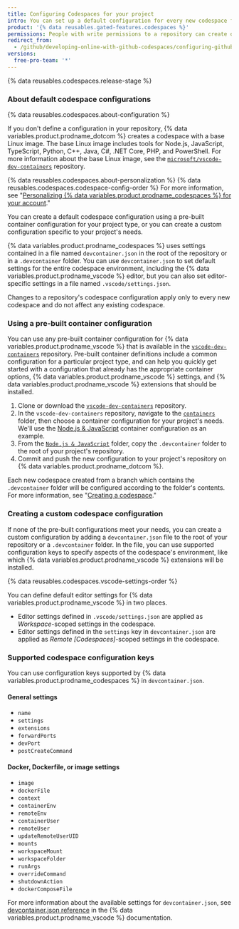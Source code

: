 ```yaml
---
title: Configuring Codespaces for your project
intro: You can set up a default configuration for every new codespace for your repository to ensure that contributors have all the tools and settings they need in their online development environment.
product: '{% data reusables.gated-features.codespaces %}'
permissions: People with write permissions to a repository can create or edit the default codespace configuration.
redirect_from:
  - /github/developing-online-with-github-codespaces/configuring-github-codespaces-for-your-project
versions:
  free-pro-team: '*'
---
```


{% data reusables.codespaces.release-stage %}

### About default codespace configurations

{% data reusables.codespaces.about-configuration %}

If you don't define a configuration in your repository, {% data variables.product.prodname_dotcom %} creates a codespace with a base Linux image. The base Linux image includes tools for Node.js, JavaScript, TypeScript, Python, C++, Java, C#, .NET Core, PHP, and PowerShell. For more information about the base Linux image, see the [`microsoft/vscode-dev-containers`](https://github.com/microsoft/vscode-dev-containers/tree/master/containers/codespaces-linux) repository.

{% data reusables.codespaces.about-personalization %} {% data reusables.codespaces.codespace-config-order %} For more information, see "[Personalizing {% data variables.product.prodname_codespaces %} for your account](/github/developing-online-with-codespaces/personalizing-codespaces-for-your-account)."

You can create a default codespace configuration using a pre-built container configuration for your project type, or you can create a custom configuration specific to your project's needs.

{% data variables.product.prodname_codespaces %} uses settings contained in a file named `devcontainer.json` in the root of the repository or in a `.devcontainer` folder. You can use `devcontainer.json` to set default settings for the entire codespace environment, including the {% data variables.product.prodname_vscode %} editor, but you can also set editor-specific settings in a file named `.vscode/settings.json`.

Changes to a repository's codespace configuration apply only to every new codespace and do not affect any existing codespace.

### Using a pre-built container configuration

You can use any pre-built container configuration for {% data variables.product.prodname_vscode %} that is available in the [`vscode-dev-containers`](https://github.com/microsoft/vscode-dev-containers) repository. Pre-built container definitions include a common configuration for a particular project type, and can help you quickly get started with a configuration that already has the appropriate container options, {% data variables.product.prodname_vscode %} settings, and {% data variables.product.prodname_vscode %} extensions that should be installed.

1. Clone or download the [`vscode-dev-containers`](https://github.com/microsoft/vscode-dev-containers) repository.
1. In the `vscode-dev-containers` repository, navigate to the [`containers`](https://github.com/microsoft/vscode-dev-containers/tree/master/containers) folder, then choose a container configuration for your project's needs. We'll use the [Node.js & JavaScript](https://aka.ms/vscode-dev-containers/definitions/node) container configuration as an example.
1. From the [`Node.js & JavaScript`](https://aka.ms/vscode-dev-containers/definitions/node) folder, copy the `.devcontainer` folder to the root of your project's repository.
1. Commit and push the new configuration to your project's repository on {% data variables.product.prodname_dotcom %}.

Each new codespace created from a branch which contains the `.devcontainer` folder will be configured according to the folder's contents. For more information, see "[Creating a codespace](/github/developing-online-with-codespaces/creating-a-codespace)."

### Creating a custom codespace configuration

If none of the pre-built configurations meet your needs, you can create a custom configuration by adding a `devcontainer.json` file to the root of your repository or a `.devcontainer` folder. In the file, you can use supported configuration keys to specify aspects of the codespace's environment, like which {% data variables.product.prodname_vscode %} extensions will be installed.

{% data reusables.codespaces.vscode-settings-order %}

You can define default editor settings for {% data variables.product.prodname_vscode %} in two places.

* Editor settings defined in `.vscode/settings.json` are applied as _Workspace_-scoped settings in the codespace.
* Editor settings defined in the `settings` key in `devcontainer.json` are applied as _Remote [Codespaces]_-scoped settings in the codespace.

### Supported codespace configuration keys

You can use configuration keys supported by {% data variables.product.prodname_codespaces %} in `devcontainer.json`.

#### General settings

- `name`
- `settings`
- `extensions`
- `forwardPorts`
- `devPort`
- `postCreateCommand`

#### Docker, Dockerfile, or image settings

- `image`
- `dockerFile`
- `context`
- `containerEnv`
- `remoteEnv`
- `containerUser`
- `remoteUser`
- `updateRemoteUserUID`
- `mounts`
- `workspaceMount`
- `workspaceFolder`
- `runArgs`
- `overrideCommand`
- `shutdownAction`
- `dockerComposeFile`

For more information about the available settings for `devcontainer.json`, see [devcontainer.json reference](https://aka.ms/vscode-remote/devcontainer.json) in the {% data variables.product.prodname_vscode %} documentation.
